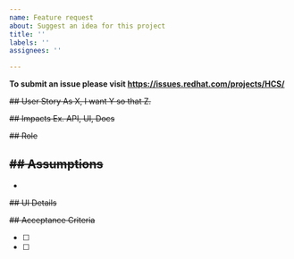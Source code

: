 ```yaml
---
name: Feature request
about: Suggest an idea for this project
title: ''
labels: ''
assignees: ''

---
```


**To submit an issue please visit https://issues.redhat.com/projects/HCS/**

~~## User Story
As X, I want Y so that Z.~~

~~## Impacts
Ex. API, UI, Docs~~

~~## Role~~


~~## Assumptions~~
-
-

~~## UI Details~~


~~## Acceptance Criteria~~

- [ ]
- [ ]
